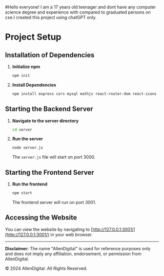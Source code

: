 #Hello everyone! I am a 17 years old teenager and dont have any computer science degree and experience with compared to graduated persons on cse.I created this project using chatGPT only.

# Project Setup

## Installation of Dependencies

1. **Initialize npm**
    ```bash
    npm init
    ```

2. **Install Dependencies**
    ```bash
    npm install express cors mysql mathjs react-router-dom react-icons
    ```

## Starting the Backend Server

1. **Navigate to the server directory**
    ```bash
    cd server
    ```

2. **Run the server**
    ```bash
    node server.js
    ```

    The `server.js` file will start on port 3000.

## Starting the Frontend Server

1. **Run the frontend**
    ```bash
    npm start
    ```

    The frontend server will run on port 3001.

## Accessing the Website

You can view the website by navigating to [http://127.0.0.1:3001/](http://127.0.0.1:3001/) in your web browser.

---

**Disclaimer:** The name "AllenDigital" is used for reference purposes only and does not imply any affiliation, endorsement, or permission from AllenDigital.

&copy; 2024 AllenDigital. All Rights Reserved.
